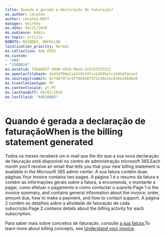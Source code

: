 ```yaml
---
title: Quando é gerada a declaração de faturação?
ms.author: cmcatee
author: cmcatee-MSFT
manager: mnirkhe
ms.date: 04/21/2020
ms.audience: Admin
ms.topic: article
ROBOTS: NOINDEX, NOFOLLOW
localization_priority: Normal
ms.collection: Adm_O365
ms.custom:
- "494"
- "1500024"
ms.assetid: fdbd403f-49d0-4934-9bed-1c67335f2522
ms.openlocfilehash: 3e43df09e2a3419534fca1d595efc14dbdfdeae1
ms.sourcegitcommit: bc7d6f4f3c9f7060d073f5130e1ec856e248d020
ms.translationtype: MT
ms.contentlocale: pt-PT
ms.lasthandoff: 06/02/2020
ms.locfileid: "44510403"
---
```

# <a name="when-is-the-billing-statement-generated"></a><span data-ttu-id="d3521-102">Quando é gerada a declaração de faturação</span><span class="sxs-lookup"><span data-stu-id="d3521-102">When is the billing statement generated</span></span>

<span data-ttu-id="d3521-103">Todos os meses receberá um e-mail que lhe diz que a sua nova declaração de faturação está disponível no centro de administração microsoft 365.</span><span class="sxs-lookup"><span data-stu-id="d3521-103">Each month you'll receive an email that tells you that your new billing statement is available in the Microsoft 365 admin center.</span></span> <span data-ttu-id="d3521-104">A sua fatura contém duas páginas.</span><span class="sxs-lookup"><span data-stu-id="d3521-104">Your invoice contains two pages.</span></span> <span data-ttu-id="d3521-105">A página 1 é o resumo da fatura e contém as informações gerais sobre a fatura, a encomenda, o montante a pagar, como efetuar o pagamento e como contactar o suporte.</span><span class="sxs-lookup"><span data-stu-id="d3521-105">Page 1 is the invoice summary, and contains general information about the invoice, order, amount due, how to make a payment, and how to contact support.</span></span> <span data-ttu-id="d3521-106">A página 2 contém os detalhes sobre a atividade de faturação de cada subscrição.</span><span class="sxs-lookup"><span data-stu-id="d3521-106">Page 2 contains details about the billing activity for each subscription.</span></span>
  
<span data-ttu-id="d3521-107">Para saber mais sobre conceitos de faturação, consulte [a sua fatura.](https://docs.microsoft.com/microsoft-365/commerce/billing-and-payments/understand-your-invoice2)</span><span class="sxs-lookup"><span data-stu-id="d3521-107">To learn more about billing concepts, see [Understand your invoice](https://docs.microsoft.com/microsoft-365/commerce/billing-and-payments/understand-your-invoice2).</span></span>
